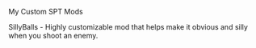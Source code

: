 My Custom SPT Mods

SillyBalls - Highly customizable mod that helps make it obvious and silly when you shoot an enemy.
